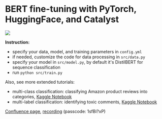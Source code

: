 # BERT fine-tuning with PyTorch, HuggingFace, and Catalyst

<img src='https://habrastorage.org/webt/ne/n_/ow/nen_ow49hxu8zrkgolq1rv3xkhi.png'>

**Instruction:**

- specify your data, model, and training parameters in `config.yml`
- if needed, customize the code for data processing in `src/data.py`
- specify your model in `src/model.py`, by default it's DistilBERT for sequence classification
- run `python src/train.py`

Also, see more extended tutorials:

 - multi-class classification: classifying Amazon product reviews into categories, [Kaggle Notebook](https://www.kaggle.com/kashnitsky/distillbert-catalyst-amazon-product-reviews)
 - multi-label classification: identifying toxic comments, [Kaggle Notebook](https://www.kaggle.com/kashnitsky/catalyst-distilbert-multilabel-clf-toxic-comments)

 
[Confluence page](https://confluence.cbsels.com/display/RCODS/BERT+fine-tuning+with+PyTorch%2C+HuggingFace%2C+and+Catalyst), [recording](https://elsevier.zoom.us/rec/share/17g_YJO4Zfz_PoO9h1r_PNmsefJGnrlE6GCEsXmmeJBJ3gy6yjXTpNZWyIG4t8dy.UPdxNzYRzSArbJi7) (passcode: 1sfBi?xP)
